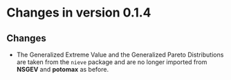 # Changes in version 0.1.4

## Changes

- The Generalized Extreme Value and the Generalized Pareto
  Distributions are taken from the `nieve` package and are no longer
  imported from **NSGEV** and **potomax** as before.
	
